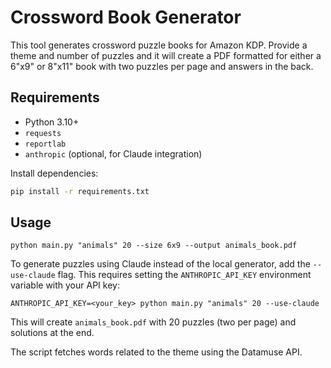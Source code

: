 # Crossword Book Generator

This tool generates crossword puzzle books for Amazon KDP. Provide a theme and number of puzzles and it will create a PDF formatted for either a 6"x9" or 8"x11" book with two puzzles per page and answers in the back.

## Requirements
- Python 3.10+
- `requests`
- `reportlab`
- `anthropic` (optional, for Claude integration)

Install dependencies:
```bash
pip install -r requirements.txt
```

## Usage
```
python main.py "animals" 20 --size 6x9 --output animals_book.pdf
```

To generate puzzles using Claude instead of the local generator, add the
`--use-claude` flag. This requires setting the `ANTHROPIC_API_KEY`
environment variable with your API key:

```
ANTHROPIC_API_KEY=<your_key> python main.py "animals" 20 --use-claude
```

This will create `animals_book.pdf` with 20 puzzles (two per page) and solutions at the end.

The script fetches words related to the theme using the Datamuse API.
